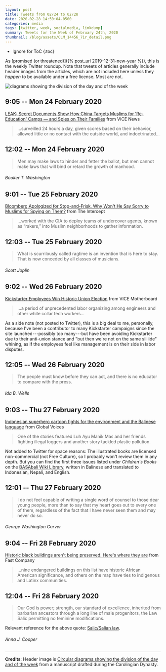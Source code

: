 ```yaml
---
layout: post
title: Tweets from 02/24 to 02/28
date: 2020-02-28 14:50:04-0500
categories: media
tags: [twitter, week, socialmedia, linkdump]
summary: Tweets for the Week of February 24th, 2020
thumbnail: /blog/assets/CLM_14456_71r_detail.png
---
```


* Ignore for ToC
{:toc}

As [promised (or threatened)]({% post_url 2019-12-31-new-year %}), this is the weekly Twitter roundup.  Note that tweets of articles generally include header images from the articles, which are not included here unless they *happen* to be available under a free license.  Most are not.

![diagrams showing the division of the day and of the week](/blog/assets/CLM_14456_71r_detail.png "diagrams showing the division of the day and of the week")

## 9:05 -- Mon 24 February 2020

[<i class="fab fa-twitter-square"></i>](https://jcolag.github.io/twitter/1231943109346381824) [LEAK: Secret Documents Show How China Targets Muslims for 'Re-Education' Camps — and Spies on Their Families](https://www.vice.com/en_us/article/epgadw/leak-secret-documents-show-how-china-targets-muslims-for-re-education-camps-and-spies-on-their-families) from VICE News

 > ...surveilled 24 hours a day, given scores based on their behavior, allowed little or no contact with the outside world, and indoctrinated...

## 12:02 -- Mon 24 February 2020

[<i class="fab fa-twitter"></i>](https://jcolag.github.io/twitter/1231987652792061954)

 > Men may make laws to hinder and fetter the ballot, but men cannot make laws that will bind or retard the growth of manhood.

###### Booker T. Washington

## 9:01 -- Tue 25 February 2020

[<i class="fab fa-twitter-square"></i>](https://jcolag.github.io/twitter/1232304490327498755) [Bloomberg Apologized for Stop-and-Frisk. Why Won't He Say Sorry to Muslims for Spying on Them?](https://theintercept.com/2020/02/17/mike-bloomberg-new-york-muslim-surveillance/) from The Intercept

 > ...worked with the CIA to deploy teams of undercover agents, known as “rakers,” into Muslim neighborhoods to gather information.

## 12:03 -- Tue 25 February 2020

[<i class="fab fa-twitter"></i>](https://jcolag.github.io/twitter/1232350292219330566)

 > What is scurrilously called ragtime is an invention that is here to stay. That is now conceded by all classes of musicians.

###### Scott Joplin

## 9:02 -- Wed 26 February 2020

[<i class="fab fa-twitter-square"></i>](https://jcolag.github.io/twitter/1232667130069442567) [Kickstarter Employees Win Historic Union Election](https://www.vice.com/en_us/article/3a8pp5/kickstarter-employees-win-historic-union-election) from VICE Motherboard

 > ...a period of unprecedented labor organizing among engineers and other white collar tech workers...

As a side note (not posted to Twitter), this is a big deal to me, personally, because I've been a contributor to many Kickstarter campaigns since the site launched---possibly too many---but have been avoiding Kickstarter due to their anti-union stance and "but then we're not on the same siiiiide" whining, as if the employees feel like management is on their side in labor disputes.

## 12:05 -- Wed 26 February 2020

[<i class="fab fa-twitter"></i>](https://jcolag.github.io/twitter/1232713183506288640)

 > The people must know before they can act, and there is no educator to compare with the press.

###### Ida B. Wells

## 9:03 -- Thu 27 February 2020

[<i class="fab fa-twitter-square"></i>](https://jcolag.github.io/twitter/1233029769513635842) [Indonesian superhero cartoon fights for the environment and the Balinese language](https://globalvoices.org/2020/02/19/indonesian-superhero-cartoon-fights-for-the-environment-and-the-balinese-language/) from Global Voices

 > One of the stories featured Luh Ayu Manik Mas and her friends fighting illegal loggers and another story tackled plastic pollution.

Not added to Twitter for space reasons:  The illustrated books are licensed non-commercial (not Free Culture), so I probably won't review them in any depth.  But you can find the first three issues listed under *Children's Books* on the [BASAbali Wiki Library](https://dictionary.basabali.org/Library), written in Balinese and translated to Indonesian, Nepali, and English.

## 12:01 -- Thu 27 February 2020

[<i class="fab fa-twitter"></i>](https://jcolag.github.io/twitter/1233074564931948545)

 > I do not feel capable of writing a single word of counsel to those dear young people, more than to say that my heart goes out to every one of them, regardless of the fact that I have never seen them and may never do so.

###### George Washington Carver

## 9:04 -- Fri 28 February 2020

[<i class="fab fa-twitter-square"></i>](https://jcolag.github.io/twitter/1233392409150545920) [Historic black buildings aren't being preserved. Here's where they are](https://www.fastcompany.com/90465791/historic-black-buildings-arent-being-preserved-heres-where-they-are) from Fast Company

 > ...nine endangered buildings on this list have historic African American significance, and others on the map have ties to indigenous and Latinx communities.

## 12:04 -- Fri 28 February 2020

[<i class="fab fa-twitter"></i>](https://jcolag.github.io/twitter/1233437707701047297)

 > Our God is power; strength, our standard of excellence, inherited from barbarian ancestors through a long line of male progenitors, the Law Salic permitting no feminine modifications.

Relevant reference for the above quote:  [Salic/Salian law](https://en.wikipedia.org/wiki/Salic_law).

###### Anna J. Cooper

* * *

**Credits**:  Header image is [Circular diagrams showing the division of the day and of the week](https://en.wikipedia.org/wiki/Week#/media/File:CLM_14456_71r_detail.jpg) from a manuscript drafted during the Carolingian Dynasty.
